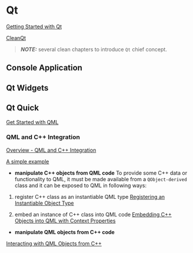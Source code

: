 # Qt

[Getting Started with Qt](https://doc.qt.io/qt-5/gettingstarted.html)

[CleanQt](https://www.cleanqt.io/home)
> **_NOTE:_**  several clean chapters to introduce `Qt` chief concept.


## Console Application


## Qt Widgets


## Qt Quick

[Get Started with QML](https://qmlbook.github.io/ch02-start/start.html)

### QML and C++ Integration

[Overview - QML and C++ Integration](https://doc.qt.io/qt-5/qtqml-cppintegration-overview.html#)

[A simple example](https://doc.qt.io/qt-5/qtqml-cppintegration-topic.html)

- **manipulate C++ objects from QML code**
To provide some C++ data or functionality to QML, it must be made available from a `QObject-derived` class and it can be exposed to QML in following ways:

1. register C++ class as an instantiable QML type
  [Registering an Instantiable Object Type](https://doc.qt.io/qt-5/qtqml-cppintegration-definetypes.html#registering-an-instantiable-object-type)

2. embed an instance of C++ class into QML code
  [Embedding C++ Objects into QML with Context Properties](https://doc.qt.io/qt-5/qtqml-cppintegration-contextproperties.html#)

- **manipulate QML objects from C++ code**

[Interacting with QML Objects from C++](https://doc.qt.io/qt-5/qtqml-cppintegration-interactqmlfromcpp.html#)


